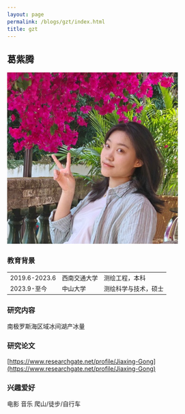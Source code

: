 ```yaml
---
layout: page
permalink: /blogs/gzt/index.html
title: gzt
---
```


## 葛紫腾

<img src="/blogs/team_members.assets/geziteng1.png">

### 教育背景

<table class="table_md">
  <tr>
    <td>2019.6-2023.6</td>
    <td>西南交通大学</td>
    <td>测绘工程，本科</td>
  </tr>
  <tr>
    <td>2023.9-至今</td>
    <td>中山大学</td>
    <td>测绘科学与技术，硕士</td>
  </tr>
</table>

### 研究内容
南极罗斯海区域冰间湖产冰量

### 研究论文
[https://www.researchgate.net/profile/Jiaxing-Gong](https://www.researchgate.net/profile/Jiaxing-Gong)

### 兴趣爱好
电影 音乐 爬山/徒步/自行车